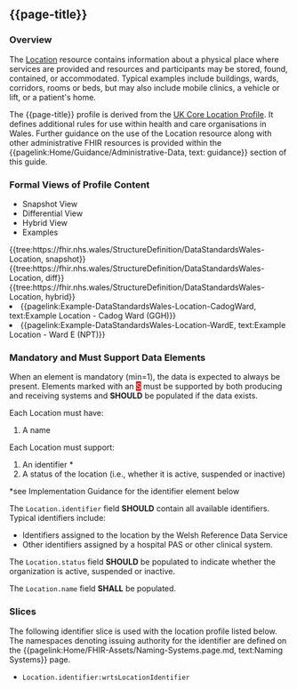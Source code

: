 <div class="warning"><span class="ImplementWarn"></span></div>

## {{page-title}}

### Overview
The [Location](https://hl7.org/fhir/location.html) resource contains information about a physical place where services are provided and resources and participants may be stored, found, contained, or accommodated. Typical examples include buildings, wards, corridors, rooms or beds, but may also include mobile clinics, a vehicle or lift, or a patient's home. 

The {{page-title}} profile is derived from the [UK Core Location Profile](https://simplifier.net/guide/uk-core-implementation-guide/Home/ProfilesandExtensions/ProfileUKCore-Location?version=1.0.0). It defines additional rules for use within health and care organisations in Wales. Further guidance on the use of the Location resource along with other administrative FHIR resources is provided within the {{pagelink:Home/Guidance/Administrative-Data, text: guidance}} section of this guide.

### Formal Views of Profile Content
<div class="tab-wrap">
  <ul class="tab-head">
    <li class="tablink tab-active" onclick="openCity(this,'tabsnap')" data-target="tabsnap">
      Snapshot View
    </li>
    <li class="tablink" onclick="openCity(this,'tabdiff')" data-target="tabdiff">
      Differential View
    </li>
    <li class="tablink" onclick="openCity(this,'tabhybrid')" data-target="tabhybrid">
      Hybrid View
    </li>
    <li class="tablink" onclick="openCity(this,'tabeg')" data-target="tabeg">
      Examples
    </li>    
  </ul>
  <div class="tab-main">
    <div id="tabsnap" class="tabcontent active">      
      {{tree:https://fhir.nhs.wales/StructureDefinition/DataStandardsWales-Location, snapshot}}
    </div>
    <div id="tabdiff" class="tabcontent">
      {{tree:https://fhir.nhs.wales/StructureDefinition/DataStandardsWales-Location, diff}}
  </div>
    <div id="tabhybrid" class="tabcontent">
      {{tree:https://fhir.nhs.wales/StructureDefinition/DataStandardsWales-Location, hybrid}}
  </div>
  <div id="tabeg" class="tabcontent">
    <list>
      <li>{{pagelink:Example-DataStandardsWales-Location-CadogWard, text:Example Location - Cadog Ward (GGH)}}</li>
      <li>{{pagelink:Example-DataStandardsWales-Location-WardE, text:Example Location - Ward E (NPT)}}</li>
    </list>
  </div>    
</div>

### Mandatory and Must Support Data Elements
When an element is mandatory (min=1), the data is expected to always be present. Elements marked with an <span style="background-color:red;color:white;">S</span> must be supported by both producing and receiving systems and **SHOULD** be populated if the data exists.
 
Each Location must have:
1. A name

Each Location must support:
1. An identifier *
2. A status of the location (i.e., whether it is active, suspended or inactive)

*see Implementation Guidance for the identifier element below


The `Location.identifier` field **SHOULD** contain all available identifiers. Typical identifiers include:
  * Identifiers assigned to the location by the Welsh Reference Data Service
  * Other identifiers assigned by a hospital PAS or other clinical system.

The `Location.status` field **SHOULD** be populated to indicate whether the organization is active, suspended or inactive.

The `Location.name` field **SHALL** be populated.

### Slices
The following identifier slice is used with the location profile listed below. The namespaces denoting issuing authority for the identifier are defined on the {{pagelink:Home/FHIR-Assets/Naming-Systems.page.md, text:Naming Systems}} page.
 
* `Location.identifier:wrtsLocationIdentifier` 


